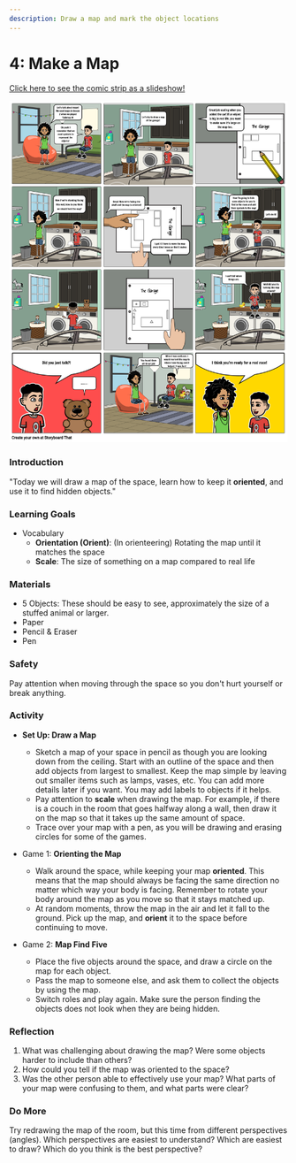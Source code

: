 ```yaml
---
description: Draw a map and mark the object locations
---
```


# 4: Make a Map

[Click here to see the comic strip as a slideshow!](https://docs.google.com/presentation/d/e/2PACX-1vQEqGBoSF-sAH8hKZMkuwt9KO7IzVAiBWHzprQMySm-LGwJ9ZHrir4Eo5kBa2xylg/pub?start=false&loop=false&delayms=3000)

![](../.gitbook/assets/lesson-4-make-a-map-highres-3-%20%281%29.png)

### Introduction

"Today we will draw a map of the space, learn how to keep it **oriented**, and use it to find hidden objects."

### Learning Goals

* Vocabulary 
  * **Orientation \(Orient\)**: \(In orienteering\) Rotating the map until it matches the space
  * **Scale**: The size of something on a map compared to real life

### **Materials**

* 5 Objects: These should be easy to see, approximately the size of a stuffed animal or larger.
* Paper
* Pencil & Eraser
* Pen

### Safety

Pay attention when moving through the space so you don't hurt yourself or break anything.

### Activity

* **Set Up: Draw a Map**

  * Sketch a map of your space in pencil as though you are looking down from the ceiling. Start with an outline of the space and then add objects from largest to smallest. Keep the map simple by leaving out smaller items such as lamps, vases, etc. You can add more details later if you want. You may add labels to objects if it helps.
  * Pay attention to **scale** when drawing the map. For example, if there is a couch in the room that goes halfway along a wall, then draw it on the map so that it takes up the same amount of space.
  * Trace over your map with a pen, as you will be drawing and erasing circles for some of the games.

* Game 1: **Orienting the Map**

  * Walk around the space, while keeping your map **oriented**. This means that the map should always be facing the same direction no matter which way your body is facing. Remember to rotate your body around the map as you move so that it stays matched up.
  * At random moments, throw the map in the air and let it fall to the ground. Pick up the map, and **orient** it to the space before continuing to move.

* Game 2: **Map Find Five**
  * Place the five objects around the space, and draw a circle on the map for each object. 
  * Pass the map to someone else, and ask them to collect the objects by using the map.
  * Switch roles and play again. Make sure the person finding the objects does not look when they are being hidden.

### Reflection

1. What was challenging about drawing the map? Were some objects harder to include than others?
2. How could you tell if the map was oriented to the space?
3. Was the other person able to effectively use your map? What parts of your map were confusing to them, and what parts were clear?

### Do More

Try redrawing the map of the room, but this time from different perspectives \(angles\). Which perspectives are easiest to understand? Which are easiest to draw? Which do you think is the best perspective?

